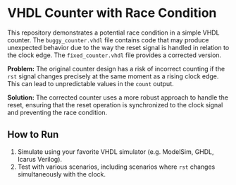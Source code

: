 # VHDL Counter with Race Condition

This repository demonstrates a potential race condition in a simple VHDL counter.  The `buggy_counter.vhdl` file contains code that may produce unexpected behavior due to the way the reset signal is handled in relation to the clock edge.  The `fixed_counter.vhdl` file provides a corrected version.

**Problem:**
The original counter design has a risk of incorrect counting if the `rst` signal changes precisely at the same moment as a rising clock edge. This can lead to unpredictable values in the `count` output.

**Solution:**
The corrected counter uses a more robust approach to handle the reset, ensuring that the reset operation is synchronized to the clock signal and preventing the race condition.

## How to Run
1. Simulate using your favorite VHDL simulator (e.g. ModelSim, GHDL, Icarus Verilog).
2. Test with various scenarios, including scenarios where `rst` changes simultaneously with the clock.